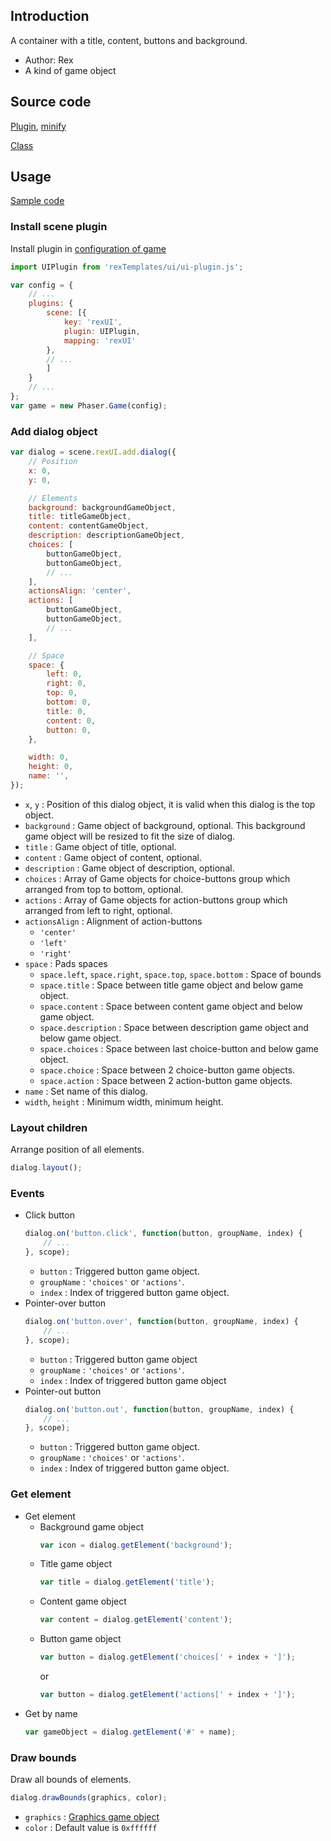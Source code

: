 ## Introduction

A container with a title, content, buttons and background.

- Author: Rex
- A kind of game object

## Source code

[Plugin](https://github.com/rexrainbow/phaser3-rex-notes/blob/master/templates/ui/ui-plugin.js), [minify](https://github.com/rexrainbow/phaser3-rex-notes/blob/master/plugins/dist/rexuiplugin.min.js)

[Class](https://github.com/rexrainbow/phaser3-rex-notes/blob/master/templates/ui/dialog/Dialog.js)

## Usage

[Sample code](https://github.com/rexrainbow/phaser3-rex-notes/tree/master/examples/ui-dialog)

### Install scene plugin

Install plugin in [configuration of game](game.md#configuration)

```javascript
import UIPlugin from 'rexTemplates/ui/ui-plugin.js';

var config = {
    // ...
    plugins: {
        scene: [{
            key: 'rexUI',
            plugin: UIPlugin,
            mapping: 'rexUI'
        },
        // ...
        ]
    }
    // ...
};
var game = new Phaser.Game(config);
```

### Add dialog object

```javascript
var dialog = scene.rexUI.add.dialog({
    // Position
    x: 0,
    y: 0,

    // Elements
    background: backgroundGameObject,
    title: titleGameObject,
    content: contentGameObject,
    description: descriptionGameObject,
    choices: [
        buttonGameObject,
        buttonGameObject,
        // ...
    ],
    actionsAlign: 'center',
    actions: [
        buttonGameObject,
        buttonGameObject,
        // ...
    ],

    // Space
    space: {
        left: 0,
        right: 0,
        top: 0,
        bottom: 0,
        title: 0,
        content: 0,
        button: 0,
    },

    width: 0,
    height: 0,
    name: '',
});
```

- `x`, `y` : Position of this dialog object, it is valid when this dialog is the top object.
- `background` : Game object of background, optional. This background game object will be resized to fit the size of dialog.
- `title` : Game object of title, optional.
- `content` : Game object of content, optional.
- `description` : Game object of description, optional.
- `choices` : Array of Game objects for choice-buttons group which arranged from top to bottom, optional.
- `actions` : Array of Game objects for action-buttons group which arranged from left to right, optional.
- `actionsAlign` : Alignment of action-buttons
    - `'center'`
    - `'left'`
    - `'right'`
- `space` : Pads spaces
    - `space.left`, `space.right`, `space.top`, `space.bottom` : Space of bounds
    - `space.title` : Space between title game object and below game object.
    - `space.content` : Space between content game object and below game object.
    - `space.description` : Space between description game object and below game object.
    - `space.choices` : Space between last choice-button and below game object.
    - `space.choice` : Space between 2 choice-button game objects.
    - `space.action` : Space between 2 action-button game objects.
- `name` : Set name of this dialog.
- `width`, `height` : Minimum width, minimum height.

### Layout children

Arrange position of all elements.

```javascript
dialog.layout();
```

### Events

- Click button
    ```javascript
    dialog.on('button.click', function(button, groupName, index) {
        // ...
    }, scope);
    ```
    - `button` : Triggered button game object.
    - `groupName` : `'choices'` or `'actions'`.
    - `index` : Index of triggered button game object.
- Pointer-over button
    ```javascript
    dialog.on('button.over', function(button, groupName, index) {
        // ...
    }, scope);
    ```
    - `button` : Triggered button game object
    - `groupName` : `'choices'` or `'actions'`.
    - `index` : Index of triggered button game object
- Pointer-out button
    ```javascript
    dialog.on('button.out', function(button, groupName, index) {
        // ...
    }, scope);
    ```
    - `button` : Triggered button game object.
    - `groupName` : `'choices'` or `'actions'`.
    - `index` : Index of triggered button game object.

### Get element

- Get element
    - Background game object
        ```javascript
        var icon = dialog.getElement('background');
        ```
    - Title game object
        ```javascript
        var title = dialog.getElement('title');
        ```
    - Content game object
        ```javascript
        var content = dialog.getElement('content');
        ```
    - Button game object
        ```javascript
        var button = dialog.getElement('choices[' + index + ']');
        ```
        or
        ```javascript
        var button = dialog.getElement('actions[' + index + ']');
        ```        
- Get by name
    ```javascript
    var gameObject = dialog.getElement('#' + name);
    ```

### Draw bounds

Draw all bounds of elements.

```javascript
dialog.drawBounds(graphics, color);
```

- `graphics` : [Graphics game object](graphics.md)
- `color` : Default value is `0xffffff`
